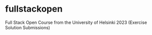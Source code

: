 # fullstackopen
Full Stack Open Course from the University of Helsinki 2023 (Exercise Solution Submissions) 
